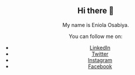 <div align="center">
  
  ## Hi there 👋

  My name is Eniola Osabiya.

  You can follow me on:
  - [LinkedIn](https://linkedin.com/in/eniola-osabiya)
  - [Twitter](https://twitter.com/eni4sure)
  - [Instagram](https://instagram.com/eni4sure)
  - [Facebook](https://facebook.com/eni4sure)

  <br>
</div>
